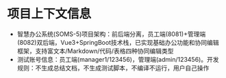 # 项目上下文信息

- 智慧办公系统(SOMS-5)项目架构：前后端分离，员工端(8081)+管理端(8082)双后端，Vue3+SpringBoot技术栈，已实现基础办公功能和协同编辑框架，支持富文本/Markdown/代码/表格四种协同编辑类型
- 测试账号信息：员工端(manager1/123456)，管理端(admin/123456)。开发规则：不生成总结文档，不生成测试脚本，不编译不运行，用户自己操作

